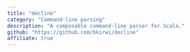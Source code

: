 ```yaml
---
title: "decline"
category: "Command-line parsing"
description: "A composable command-line parser for Scala."
github: "https://github.com/bkirwi/decline"
affiliate: true
---
```


